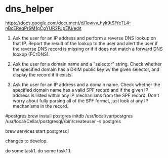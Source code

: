# dns_helper

https://docs.google.com/document/d/1owvv_hyk9tSFfcTL4-nBcEReqPr6M1qCgYUR2PJpElU/edit

1. Ask the user for an IP address and perform a reverse DNS lookup on that IP. Report the result of the lookup to the user and alert the user if the reverse DNS record is missing or if it does not match a forward DNS lookup (FCrDNS).

2. Ask the user for a domain name and a "selector" string. Check whether the specified domain has a DKIM public key w/ the given selector, and display the record if it exists.

3. Ask the user for an IP address and a domain name. Check whether the specified domain name has a valid SPF record and if the given IP address is listed within any IP mechanisms from the SPF record. Don't worry about fully parsing all of the SPF format, just look at any IP mechanisms in the record.

#postgres
brew install postgres
initdb /usr/local/var/postgres
/usr/local/Cellar/postgresql/<version>/bin/createuser -s postgres

brew services start postgresql

changes to develop.

do some task1.
do some task1.1.